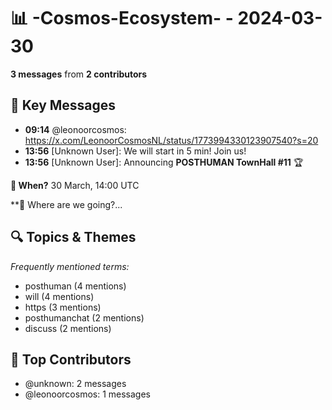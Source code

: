 # 📊 -Cosmos-Ecosystem- - 2024-03-30
**3 messages** from **2 contributors**

## 💬 Key Messages
- **09:14** @leonoorcosmos: https://x.com/LeonoorCosmosNL/status/1773994330123907540?s=20
- **13:56** [Unknown User]: We will start in 5 min! Join us!
- **13:56** [Unknown User]: Announcing **POSTHUMAN TownHall #11** 🏆

**📌 When?**
30 March, 14:00 UTC

**📌 Where are we going?...

## 🔍 Topics & Themes
*Frequently mentioned terms:*
- posthuman (4 mentions)
- will (4 mentions)
- https (3 mentions)
- posthumanchat (2 mentions)
- discuss (2 mentions)

## 👥 Top Contributors
- @unknown: 2 messages
- @leonoorcosmos: 1 messages